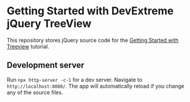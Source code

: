 # Getting Started with DevExtreme jQuery TreeView

This repository stores jQuery source code for the [Getting Started with Treeview](https://js.devexpress.com/Documentation/Guide/UI_Components/HtmlEditor/Getting_Started_with_TreeVIew/) tutorial.

## Development server

Run `npx http-server -c-1` for a dev server. Navigate to `http://localhost:8080/`. The app will automatically reload if you change any of the source files.
